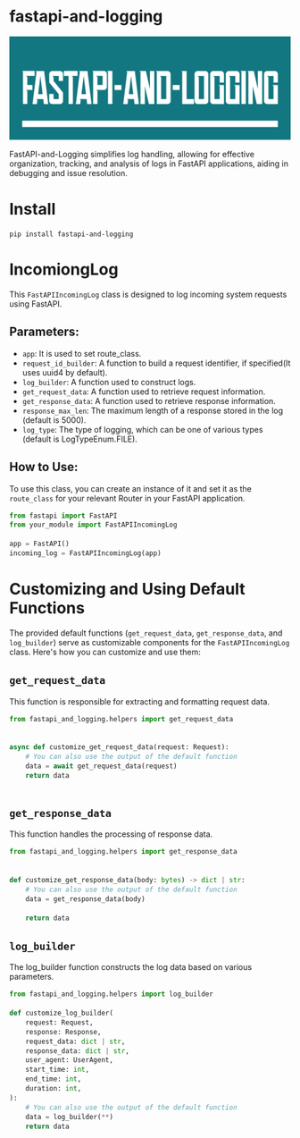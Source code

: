 # fastapi-and-logging
![FastAPI And Logging](https://raw.githubusercontent.com/heysaeid/fastapi-and-logging/main/docs/img/Color%20logo%20with%20background.svg?token=GHSAT0AAAAAACKL66NW3EGUQNEBNWWN7XHSZK3JVAA)


FastAPI-and-Logging simplifies log handling, allowing for effective organization, tracking, and analysis of logs in FastAPI applications, aiding in debugging and issue resolution.


# Install
```
pip install fastapi-and-logging
```


# IncomiongLog

This `FastAPIIncomingLog` class is designed to log incoming system requests using FastAPI.

## Parameters:

- `app`: It is used to set route_class.
- `request_id_builder`: A function to build a request identifier, if specified(It uses uuid4 by default).
- `log_builder`: A function used to construct logs.
- `get_request_data`: A function used to retrieve request information.
- `get_response_data`: A function used to retrieve response information.
- `response_max_len`: The maximum length of a response stored in the log (default is 5000).
- `log_type`: The type of logging, which can be one of various types (default is LogTypeEnum.FILE).

## How to Use:

To use this class, you can create an instance of it and set it as the `route_class` for your relevant Router in your FastAPI application.

```python
from fastapi import FastAPI
from your_module import FastAPIIncomingLog

app = FastAPI()
incoming_log = FastAPIIncomingLog(app)
```
# Customizing and Using Default Functions

The provided default functions (`get_request_data`, `get_response_data`, and `log_builder`) serve as customizable components for the `FastAPIIncomingLog` class. Here's how you can customize and use them:

## `get_request_data`

This function is responsible for extracting and formatting request data.

```python
from fastapi_and_logging.helpers import get_request_data


async def customize_get_request_data(request: Request):
    # You can also use the output of the default function
    data = await get_request_data(request)
    return data
    
```

## `get_response_data`

This function handles the processing of response data.


```python
from fastapi_and_logging.helpers import get_response_data


def customize_get_response_data(body: bytes) -> dict | str:
    # You can also use the output of the default function
    data = get_response_data(body)

    return data
```

## `log_builder`

The log_builder function constructs the log data based on various parameters.


```python
from fastapi_and_logging.helpers import log_builder

def customize_log_builder(
    request: Request,
    response: Response,
    request_data: dict | str,
    response_data: dict | str,
    user_agent: UserAgent,
    start_time: int,
    end_time: int,
    duration: int,
):
    # You can also use the output of the default function
    data = log_builder(**)
    return data

```

